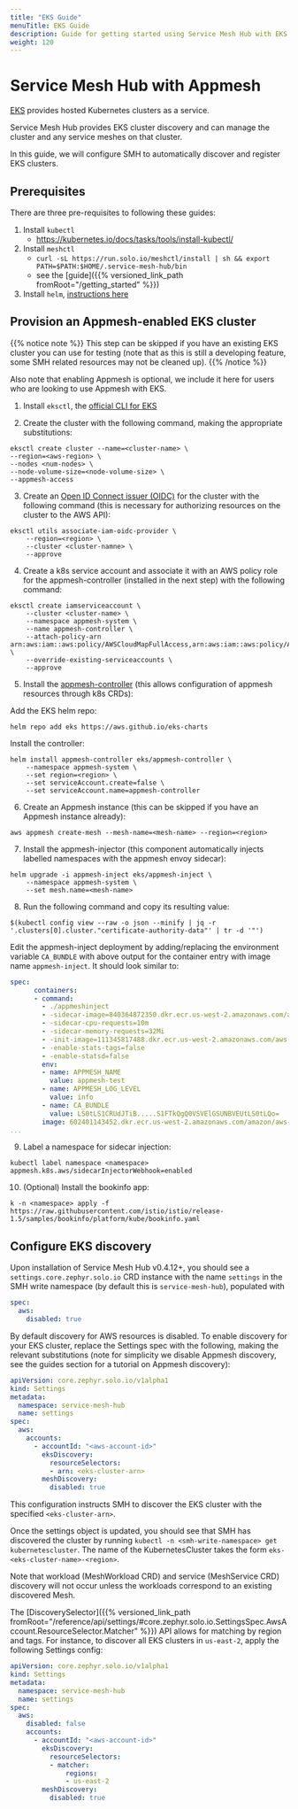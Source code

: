 ```yaml
---
title: "EKS Guide"
menuTitle: EKS Guide
description: Guide for getting started using Service Mesh Hub with EKS.
weight: 120
---
```


# Service Mesh Hub with Appmesh

[EKS](https://aws.amazon.com/eks/) provides hosted Kubernetes clusters as a service.

Service Mesh Hub provides EKS cluster discovery and can manage the cluster and any service meshes on that cluster.

In this guide, we will configure SMH to automatically discover and register EKS clusters.

## Prerequisites

There are three pre-requisites to following these guides:

1. Install `kubectl`
    - https://kubernetes.io/docs/tasks/tools/install-kubectl/
2. Install `meshctl`
    - `curl -sL https://run.solo.io/meshctl/install | sh && export PATH=$PATH:$HOME/.service-mesh-hub/bin`
    - see the [guide]({{% versioned_link_path fromRoot="/getting_started" %}})
3. Install `helm`, [instructions here](https://helm.sh/docs/intro/install/)

## Provision an Appmesh-enabled EKS cluster

{{% notice note %}}
This step can be skipped if you have an existing EKS cluster you can use for testing (note that as this is still a developing feature,
 some SMH related resources may not be cleaned up).
{{% /notice %}}

Also note that enabling Appmesh is optional, we include it here for users who are looking to use Appmesh with EKS.

1. Install `eksctl`, the [official CLI for EKS](https://eksctl.io/)

2. Create the cluster with the following command, making the appropriate substitutions:

```shell script
eksctl create cluster --name=<cluster-name> \
--region=<aws-region> \
--nodes <num-nodes> \
--node-volume-size=<node-volume-size> \
--appmesh-access
```

3. Create an [Open ID Connect issuer (OIDC)](https://docs.aws.amazon.com/eks/latest/userguide/enable-iam-roles-for-service-accounts.html) for the cluster with the following command
(this is necessary for authorizing resources on the cluster to the AWS API):

```shell script
eksctl utils associate-iam-oidc-provider \
    --region=<region> \
    --cluster <cluster-namne> \
    --approve
```

4. Create a k8s service account and associate it with an AWS policy role for the appmesh-controller (installed in the next step) with the following command:

```shell script
eksctl create iamserviceaccount \
    --cluster <cluster-name> \
    --namespace appmesh-system \
    --name appmesh-controller \
    --attach-policy-arn  arn:aws:iam::aws:policy/AWSCloudMapFullAccess,arn:aws:iam::aws:policy/AWSAppMeshFullAccess \
    --override-existing-serviceaccounts \
    --approve
```

5. Install the [appmesh-controller](https://github.com/aws/aws-app-mesh-controller-for-k8s) (this allows configuration of appmesh resources through k8s CRDs):


Add the EKS helm repo:
```shell script
helm repo add eks https://aws.github.io/eks-charts
```

Install the controller:
```shell script
helm install appmesh-controller eks/appmesh-controller \
    --namespace appmesh-system \
    --set region=<region> \
    --set serviceAccount.create=false \
    --set serviceAccount.name=appmesh-controller
```

6. Create an Appmesh instance (this can be skipped if you have an Appmesh instance already):

```
aws appmesh create-mesh --mesh-name=<mesh-name> --region=<region>
```

7. Install the appmesh-injector (this component automatically injects labelled namespaces with the appmesh envoy sidecar):

```shell script
helm upgrade -i appmesh-inject eks/appmesh-inject \
    --namespace appmesh-system \
    --set mesh.name=<mesh-name>
```

8. Run the following command and copy its resulting value:

```shell script
$(kubectl config view --raw -o json --minify | jq -r '.clusters[0].cluster."certificate-authority-data"' | tr -d '"')
```

Edit the appmesh-inject deployment by adding/replacing the environment variable `CA_BUNDLE` with above output
for the container entry with image name `appmesh-inject`. It should look similar to:

```yaml
spec:
      containers:
      - command:
        - ./appmeshinject
        - -sidecar-image=840364872350.dkr.ecr.us-west-2.amazonaws.com/aws-appmesh-envoy:v1.12.3.0-prod
        - -sidecar-cpu-requests=10m
        - -sidecar-memory-requests=32Mi
        - -init-image=111345817488.dkr.ecr.us-west-2.amazonaws.com/aws-appmesh-proxy-route-manager:v2
        - -enable-stats-tags=false
        - -enable-statsd=false
        env:
        - name: APPMESH_NAME
          value: appmesh-test
        - name: APPMESH_LOG_LEVEL
          value: info
        - name: CA_BUNDLE
          value: LS0tLS1CRUdJTiB.....S1FTkQgQ0VSVElGSUNBVEUtLS0tLQo=
        image: 602401143452.dkr.ecr.us-west-2.amazonaws.com/amazon/aws-app-mesh-inject:v0.5.0
...
```

9. Label a namespace for sidecar injection:

````shell script
kubectl label namespace <namespace> appmesh.k8s.aws/sidecarInjectorWebhook=enabled
````

10. (Optional) Install the bookinfo app:

```k -n <namespace> apply -f https://raw.githubusercontent.com/istio/istio/release-1.5/samples/bookinfo/platform/kube/bookinfo.yaml```

## Configure EKS discovery

Upon installation of Service Mesh Hub v0.4.12+, you should see a `settings.core.zephyr.solo.io` CRD instance with the name 
`settings` in the SMH write namespace (by default this is `service-mesh-hub`), populated with

```yaml
spec:
  aws:
    disabled: true
```

By default discovery for AWS resources is disabled. To enable discovery for your EKS cluster, replace the Settings spec with the following,
making the relevant substitutions (note for simplicity we disable Appmesh discovery, see the guides section for a tutorial on Appmesh discovery):

```yaml
apiVersion: core.zephyr.solo.io/v1alpha1
kind: Settings
metadata:
  namespace: service-mesh-hub
  name: settings
spec:
  aws:
    accounts:
      - accountId: "<aws-account-id>"
        eksDiscovery:
          resourceSelectors:
          - arn: <eks-cluster-arn>
        meshDiscovery:
          disabled: true
```

This configuration instructs SMH to discover the EKS cluster with the specified `<eks-cluster-arn>`.

Once the settings object is updated, you should see that SMH has discovered the cluster by running `kubectl -n <smh-write-namespace> get kubernetescluster`.
The name of the KubernetesCluster takes the form `eks-<eks-cluster-name>-<region>`.

Note that workload (MeshWorkload CRD) and service (MeshService CRD) discovery will not occur unless the workloads correspond
to an existing discovered Mesh.

The [DiscoverySelector]({{% versioned_link_path fromRoot="/reference/api/settings/#core.zephyr.solo.io.SettingsSpec.AwsAccount.ResourceSelector.Matcher" %}}) API
allows for matching by region and tags. For instance, to discover all EKS clusters in `us-east-2`, apply the following Settings config:

```yaml
apiVersion: core.zephyr.solo.io/v1alpha1
kind: Settings
metadata:
  namespace: service-mesh-hub
  name: settings
spec:
  aws:
    disabled: false
    accounts:
      - accountId: "<aws-account-id>"
        eksDiscovery:
          resourceSelectors:
          - matcher:
              regions:
              - us-east-2
        meshDiscovery:
          disabled: true
```
